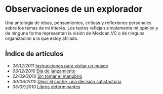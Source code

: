 <!-- #### César Salazar -->
# Observaciones de un explorador

Una antología de ideas, pensamientos, críticas y reflexiones personales sobre los temas de mi interés. Los textos reflejan simplemente mi opinión y de ninguna forma representan la visión de Mexican.VC o de ninguna organización a la que estoy afiliado.

## Índice de artículos
- *28/12/2011* [Instrucciones para visitar un museo](/observaciones/instrucciones-para-visitar-un-museo) 
- *03/12/2010* [Día de lanzamiento](/observaciones/dia-de-lanzamiento)
- *22/09/2010* [Sin tomar el manubrio](/observaciones/sin-tomar-el-manubrio)
- *30/06/2010* [Dejar el coche, una decisión satisfactoria](/observaciones/dejar-el-coche-una-decision-satisfactoria)
- *05/07/2010* [Libros determinantes](/observaciones/libros-determinantes)
